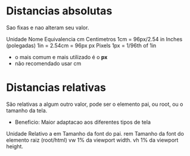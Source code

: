 # Distancias absolutas <lenght>

Sao fixas e nao alteram seu valor.

Unidade     Nome                    Equivalencia
cm          Centimetros             1cm = 96px/2.54
in          Inches (polegadas)      1in = 2.54cm = 96px
px          Pixels                  1px = 1/96th of 1in

* o mais comum e mais utilizado é o **px**
* não recomendado usar cm

# Distancias relativas

São relativas a algum outro valor, pode ser o elemento pai, ou root, ou o tamanho da tela.

* Beneficio: Maior adaptacao aos diferentes tipos de tela

Unidade     Relativo a
em          Tamanho da font do pai.
rem         Tamanho da font do elemento raiz (root/html)
vw          1% da viewport width.
vh          1% da viewport height.